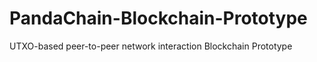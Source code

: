 # PandaChain-Blockchain-Prototype
 UTXO-based peer-to-peer network interaction Blockchain Prototype
